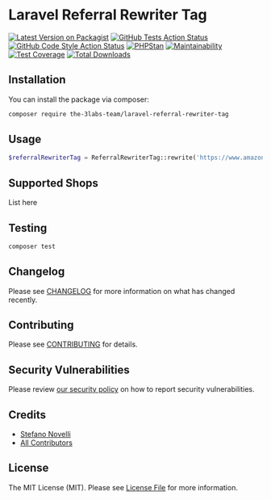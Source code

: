 # Laravel Referral Rewriter Tag

[![Latest Version on Packagist](https://img.shields.io/packagist/v/the-3labs-team/laravel-referral-rewriter-tag.svg?style=flat-square)](https://packagist.org/packages/the-3labs-team/laravel-referral-rewriter-tag)
[![GitHub Tests Action Status](https://img.shields.io/github/actions/workflow/status/the-3labs-team/laravel-referral-rewriter-tag/run-tests.yml?branch=main&label=tests&style=flat-square)](https://github.com/the-3labs-team/laravel-referral-rewriter-tag/actions?query=workflow%3Arun-tests+branch%3Amain)
[![GitHub Code Style Action Status](https://img.shields.io/github/actions/workflow/status/the-3labs-team/laravel-referral-rewriter-tag/fix-php-code-style-issues.yml?branch=main&label=code%20style&style=flat-square)](https://github.com/the-3labs-team/laravel-referral-rewriter-tag/actions?query=workflow%3A"Fix+PHP+code+style+issues"+branch%3Amain)
[![PHPStan](https://github.com/The-3Labs-Team/laravel-referral-rewriter-tag/actions/workflows/phpstan.yml/badge.svg)](https://github.com/The-3Labs-Team/laravel-referral-rewriter-tag/actions/workflows/phpstan.yml)
[![Maintainability](https://api.codeclimate.com/v1/badges/a48e04d3306fa4a1f3a5/maintainability)](https://codeclimate.com/github/The-3Labs-Team/laravel-referral-rewriter-tag/maintainability)
[![Test Coverage](https://api.codeclimate.com/v1/badges/a48e04d3306fa4a1f3a5/test_coverage)](https://codeclimate.com/github/The-3Labs-Team/laravel-referral-rewriter-tag/test_coverage)
[![Total Downloads](https://img.shields.io/packagist/dt/the-3labs-team/laravel-referral-rewriter-tag.svg?style=flat-square)](https://packagist.org/packages/the-3labs-team/laravel-referral-rewriter-tag)

## Installation

You can install the package via composer:

```bash
composer require the-3labs-team/laravel-referral-rewriter-tag
```

## Usage

```php
$referralRewriterTag = ReferralRewriterTag::rewrite('https://www.amazon.it/Hacklog-Anonimato-Manuale-Sicurezza-Informatica/dp/1520569912', 'my-tag', 'my-subtag');
```

## Supported Shops

List here

## Testing

```bash
composer test
```

## Changelog

Please see [CHANGELOG](CHANGELOG.md) for more information on what has changed recently.

## Contributing

Please see [CONTRIBUTING](CONTRIBUTING.md) for details.

## Security Vulnerabilities

Please review [our security policy](../../security/policy) on how to report security vulnerabilities.

## Credits

- [Stefano Novelli](https://github.com/The-3Labs-Team)
- [All Contributors](../../contributors)

## License

The MIT License (MIT). Please see [License File](LICENSE.md) for more information.
